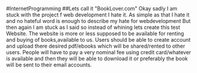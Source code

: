#InternetProgramming
##Lets call it "BookLover.com"
Okay sadly I am stuck with the project f web development I hate it. As simple as that I hate it and no hateful word is enough to describe my hate for webdevelopment
But then again I am stuck as I said so instead of whining lets create this test Website.
The website is more or less supposed to be available for renting and buying of books,available to us.
Users should be able to create account and upload there desired pdf/ebooks which will be shared/rented to other users. 
People will have to pay a very nominal fee using credit card/whatever is available and then they will be able to download it or preferably the book will be sent to their email accounts.
